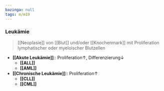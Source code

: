 ```yaml
---
bazinga: null
tags: m/m19
---
```

### Leukämie
> [[Neoplasie]] von [[Blut]] und/oder [[Knochenmark]] mit Proliferation lymphatischer oder myeloischer Blutzellen
- **[[Akute Leukämie]]**:: Proliferation↑, Differenzierung↓ 
	- **[[ALL]]**
	- **[[AML]]**
- **[[Chronische Leukämie]]**:: Proliferation↑ 
	- **[[CLL]]**
	- **[[CML]]**